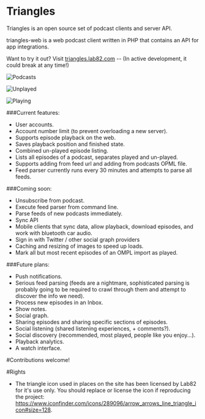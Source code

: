Triangles
=========

Triangles is an open source set of podcast clients and server API.

triangles-web is a web podcast client written in PHP that contains an API for app integrations.

Want to try it out? Visit [triangles.lab82.com](https://triangles.lab82.com) -- (In active development, it could break at any time!)

![Podcasts](http://lab82.com/podcasts.png)

![Unplayed](http://lab82.com/unplayed.png)

![Playing](http://lab82.com/playing.png)

###Current features:

- User accounts.
- Account number limit (to prevent overloading a new server).
- Supports episode playback on the web.
- Saves playback position and finished state.
- Combined un-played episode listing.
- Lists all episodes of a podcast, separates played and un-played.
- Supports adding from feed url and adding from podcasts OPML file.
- Feed parser currently runs every 30 minutes and attempts to parse all feeds.

###Coming soon:

- Unsubscribe from podcast.
- Execute feed parser from command line.
- Parse feeds of new podcasts immediately.
- Sync API
- Mobile clients that sync data, allow playback, download episodes, and work with bluetooth car audio.
- Sign in with Twitter / other social graph providers
- Caching and resizing of images to speed up loads.
- Mark all but most recent episodes of an OMPL import as played.

###Future plans:

- Push notifications.
- Serious feed parsing (feeds are a nightmare, sophisticated parsing is probably going to be required to crawl through them and attempt to discover the info we need).
- Process new episodes in an Inbox.
- Show notes.
- Social graph.
- Sharing episodes and sharing specific sections of episodes.
- Social listening (shared listening experiences, + comments?).
- Social discovery (recommended, most played, people like you enjoy...).
- Playback analytics.
- A watch interface.

#Contributions welcome!

#Rights

- The triangle icon used in places on the site has been licensed by Lab82 for it's use only. You should replace or license the icon if reproducing the project:
 https://www.iconfinder.com/icons/289096/arrow_arrows_line_triangle_icon#size=128.